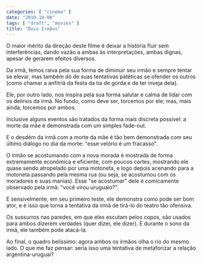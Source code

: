 ```yaml
---
categories: [ "cinema" ]
date: "2010-10-08"
tags: [ "draft", "movies" ]
title: "Dois Irmãos"
---
```

O maior mérito da direção deste filme é deixar a história fluir sem
interferências, dando vazão a ambas às interpretações, ambas dignas,
apesar de gerarem efeitos diversos.

Da irmã, temos raiva pela sua forma de diminuir seu irmão e sempre
tentar se elevar, mas também dó de suas tentativas patéticas se
ofender os outros (como chamar a anfitriã da festa da tia de gorda e
de ter inveja dela).

Ele, por outro lado, nos inspira pela sua forma salutar e calma de lidar
com os delírios da irmã. No fundo, como deve ser, torcemos por ele;
mas, mais ainda, torcemos por ambos.

Inclusive alguns eventos são tratados da forma mais discreta possível:
a morte da mãe é demonstrada com um simples fade-out.

E o desdém da irmã com a morte da mãe é tão bem demonstrada com
seu último diálogo no dia da morte: "esse velório é um fracasso".

O irmão se acostumando com a nova morada é mostrada de forma
extremamente econômica e eficiente, com poucos cortes, mostrando ele
quase sendo atropelado por uma motoneta, e logo depois acenando para a
motoneta passando pela mesma rua (ou seja, se acostumou com os moradores
e suas manias). Esse "se acostumar" dele é comicamente observado pela
irmã: "você virou uruguaio?".

E sensivelmente, em seu primeiro teste, ele demonstra como pode ser bom
ator, e é isso que torna a tentativa da irmã de tirá-lo do teatro
tão ofensiva.

Os sussurros nas paredes, em que eles escutam pelos copos, são usados
para ambos dizerem verdades (quer dizer, ele dizer). E durante o sono
da irmã, ele também pode atacá-la.

Ao final, o quadro belíssimo: agora ambos os irmãos olha o rio do
mesmo lado. O que me faz pensar: seria isso uma tentativa de metaforizar
a relação argentina-uruguai?

